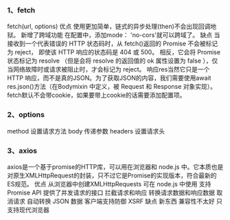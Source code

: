 ### 1、fetch
  fetch(url, options)
  优点
    使用更加简单，链式的异步处理(then)不会出现回调地狱。
    新增了跨域功能 在配置中，添加mode： 'no-cors'就可以跨域了。
  缺点
    当接收到一个代表错误的 HTTP 状态码时，从 fetch()返回的 Promise 不会被标记为 reject， 即使该 HTTP 响应的状态码是 404 或 500。
    相反，它会将 Promise 状态标记为 resolve （但是会将 resolve 的返回值的 ok 属性设置为 false ），仅当网络故障时或请求被阻止时，才会标记为 reject。
    响应res当然它只是一个 HTTP 响应，而不是真的JSON。为了获取JSON的内容，我们需要使用await res.json()方法（在Bodymixin 中定义，被 Request 和 Response 对象实现）。
    fetch默认不会带cookie，如果要带上cookie的话需要添加配置项。

### 2、options
  method 设置请求方法
  body 传递参数
  headers 设置请求头

### 3、axios
  axios是一个基于promise的HTTP库，可以用在浏览器和 node.js 中。它本质也是对原生XMLHttpRequest的封装，只不过它是Promise的实现版本，符合最新的ES规范。
  优点
    从浏览器中创建XMLHttpRequests
    可在 node.js 中使用
    支持 Promise API
    提供了并发请求的接口
    拦截请求和响应
    转换请求数据和响应数据
    取消请求
    自动转换 JSON 数据
    客户端支持防御 XSRF
  缺点
    新东西 兼容性不太好 只支持现代浏览器
